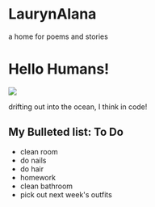 LaurynAlana
===========

a home for poems and stories

<html>
  <head>
   <title> Hello Humans!</title>
   </head>
   <body>
   <h1> Hello Humans!</h1>
   <img src="http://https://lh6.googleusercontent.com/-CACKnm3R48c/UvBPo1RGTRI/AAAAAAAAACQ/tg08uRVyDxA/d.jpg"/>
   <p> drifting out into the ocean, I think in code! </p>
   <h2> My Bulleted list: To Do </h2>
   <ul>
   <li>clean room</li>
   <li>do nails</li>
   <li>do hair</li>
   <li>homework</li>
   <li>clean bathroom</li>
   <li>pick out next week's outfits</li>
   </ul>
   </body>
   </html>
